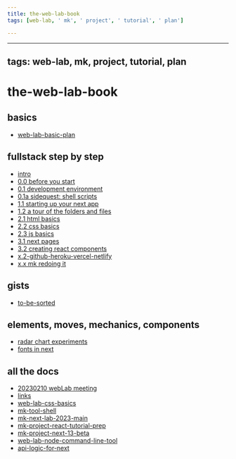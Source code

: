 ```yaml
---
title: the-web-lab-book
tags: [web-lab, ' mk', ' project', ' tutorial', ' plan']

---
```


---
tags: web-lab, mk, project, tutorial, plan
---

the-web-lab-book
===

basics
---
- [web-lab-basic-plan](/xYRm2qbSQz2n5fg8B8cbkQ)


fullstack step by step
---
- [intro](/OQMD_z9vQuODFk7BYe9Aew)
- [0.0 before you start](/o3hNPpx9RY2Pm-yxZEnnrw)
- [0.1 development environment](/sg7ZYGs6Q-eVicsd63lTXw)
- [0.1a sidequest: shell scripts](/HADxgS_ZQ6Cez9T_c3GvJQ)
- [1.1 starting up your next app](/yDxn7XpITFadF-NNdmncAQ)
- [1.2 a tour of the folders and files](/oqDZV8KoSgaQj3fDqjGZdw)
- [2.1 html basics](/kOCairPYSiKhZKGhCbUNig)
- [2.2 css basics](/gsFCugaURgel7z5TMfK7lg)
- [2.3 js basics](/FV6jVd_9Qs2YcznYwGAgiA)
- [3.1 next pages](/qv6INupRQtOdol0X0QOTBQ)
- [3.2 creating react components](/dabCh94iSfynyX22iDFNvg)
- [x.2-github-heroku-vercel-netlify](/IZjOX3XWT-6fJ5IUHiQQJw)
- [x.x mk redoing it](/ciNk-ek8TRSUQiN_d0dDtg)

gists
---
- [to-be-sorted](/FtSAD17sQOCqWoKOkxOHVw)


elements, moves, mechanics, components
---
- [radar chart experiments](/XOPRthGhSQiI0YU5kWi5jA)
- [fonts in next](/sln2B_SdSp-Bphn89cwXOg)

all the docs
---

- [20230210 webLab meeting](/V9dkCgfBT6-P7sUd5BBh4Q)
- [links](/w9VUqZYBTl2DBlrag8cqJw)
- [web-lab-css-basics](/kt-CBKYKR4-cQU1Xs6-zCA)
- [mk-tool-shell](/ZWzc1wVfQnGZLzwNyqISIA)
- [mk-next-lab-2023-main](/SUnU2yGaT7OpmeDAd8y5qQ)
- [mk-project-react-tutorial-prep](/QXWyXPO6QFGxbzUTRamSvw)
- [mk-project-next-13-beta](/-Ypr7r8TTjGg9a4TmATbaw)
- [web-lab-node-command-line-tool](/smFyZN3URoG4SRi2WERbkQ)
- [api-logic-for-next](/uC7E5OEMR6e318qVnOyjnA)